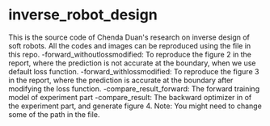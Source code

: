 # inverse_robot_design
This is the source code of Chenda Duan's research on inverse design of soft robots. All the codes and images can be reproduced using the file in this repo.
-forward_withoutlossmodified: To reproduce the figure 2 in the report, where the prediction is not accurate at the boundary, when we use default loss function.
-forward_withlossmodified: To reproduce the figure 3 in the report, where the prediction is accurate at the boundary after modifying the loss function.
-compare_result_forward: The forward training model of experiment part
-compare_result: The backward optimizer in of the experiment part, and generate figure 4.
Note: You might need to change some of the path in the file.